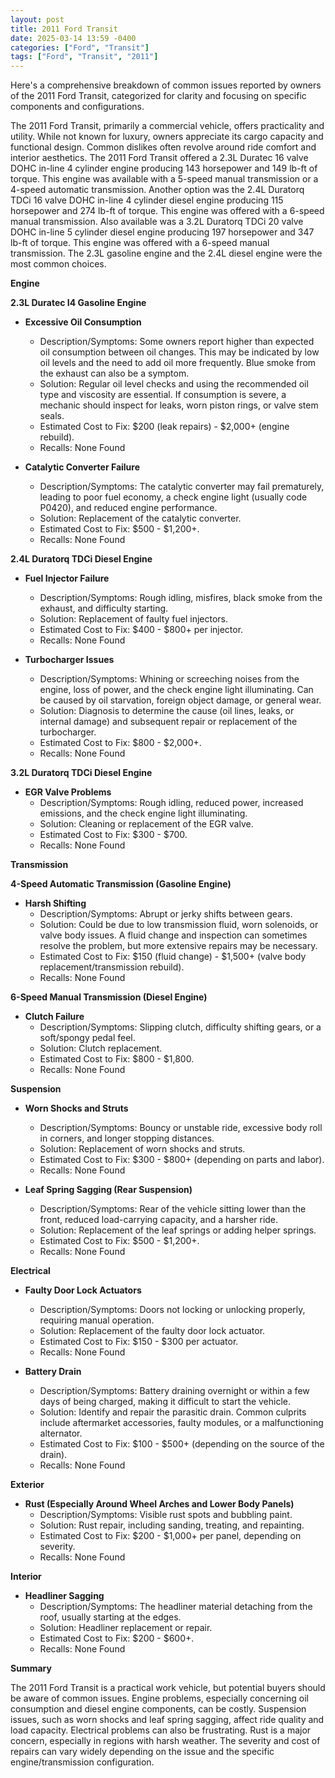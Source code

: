 ```yaml
---
layout: post
title: 2011 Ford Transit
date: 2025-03-14 13:59 -0400
categories: ["Ford", "Transit"]
tags: ["Ford", "Transit", "2011"]
---
```

Here's a comprehensive breakdown of common issues reported by owners of the 2011 Ford Transit, categorized for clarity and focusing on specific components and configurations.

The 2011 Ford Transit, primarily a commercial vehicle, offers practicality and utility. While not known for luxury, owners appreciate its cargo capacity and functional design. Common dislikes often revolve around ride comfort and interior aesthetics. The 2011 Ford Transit offered a 2.3L Duratec 16 valve DOHC in-line 4 cylinder engine producing 143 horsepower and 149 lb-ft of torque. This engine was available with a 5-speed manual transmission or a 4-speed automatic transmission. Another option was the 2.4L Duratorq TDCi 16 valve DOHC in-line 4 cylinder diesel engine producing 115 horsepower and 274 lb-ft of torque. This engine was offered with a 6-speed manual transmission. Also available was a 3.2L Duratorq TDCi 20 valve DOHC in-line 5 cylinder diesel engine producing 197 horsepower and 347 lb-ft of torque. This engine was offered with a 6-speed manual transmission. The 2.3L gasoline engine and the 2.4L diesel engine were the most common choices.

**Engine**

**2.3L Duratec I4 Gasoline Engine**

*   **Excessive Oil Consumption**
    *   Description/Symptoms: Some owners report higher than expected oil consumption between oil changes. This may be indicated by low oil levels and the need to add oil more frequently. Blue smoke from the exhaust can also be a symptom.
    *   Solution: Regular oil level checks and using the recommended oil type and viscosity are essential. If consumption is severe, a mechanic should inspect for leaks, worn piston rings, or valve stem seals.
    *   Estimated Cost to Fix: $200 (leak repairs) - $2,000+ (engine rebuild).
    * Recalls: None Found

*   **Catalytic Converter Failure**
    *   Description/Symptoms: The catalytic converter may fail prematurely, leading to poor fuel economy, a check engine light (usually code P0420), and reduced engine performance.
    *   Solution: Replacement of the catalytic converter.
    *   Estimated Cost to Fix: $500 - $1,200+.
    * Recalls: None Found

**2.4L Duratorq TDCi Diesel Engine**

*   **Fuel Injector Failure**
    *   Description/Symptoms: Rough idling, misfires, black smoke from the exhaust, and difficulty starting.
    *   Solution: Replacement of faulty fuel injectors.
    *   Estimated Cost to Fix: $400 - $800+ per injector.
    * Recalls: None Found

*   **Turbocharger Issues**
    *   Description/Symptoms: Whining or screeching noises from the engine, loss of power, and the check engine light illuminating. Can be caused by oil starvation, foreign object damage, or general wear.
    *   Solution: Diagnosis to determine the cause (oil lines, leaks, or internal damage) and subsequent repair or replacement of the turbocharger.
    *   Estimated Cost to Fix: $800 - $2,000+.
    * Recalls: None Found

**3.2L Duratorq TDCi Diesel Engine**

*   **EGR Valve Problems**
    *   Description/Symptoms: Rough idling, reduced power, increased emissions, and the check engine light illuminating.
    *   Solution: Cleaning or replacement of the EGR valve.
    *   Estimated Cost to Fix: $300 - $700.
    * Recalls: None Found

**Transmission**

**4-Speed Automatic Transmission (Gasoline Engine)**

*   **Harsh Shifting**
    *   Description/Symptoms: Abrupt or jerky shifts between gears.
    *   Solution: Could be due to low transmission fluid, worn solenoids, or valve body issues. A fluid change and inspection can sometimes resolve the problem, but more extensive repairs may be necessary.
    *   Estimated Cost to Fix: $150 (fluid change) - $1,500+ (valve body replacement/transmission rebuild).
    * Recalls: None Found

**6-Speed Manual Transmission (Diesel Engine)**

*   **Clutch Failure**
    *   Description/Symptoms: Slipping clutch, difficulty shifting gears, or a soft/spongy pedal feel.
    *   Solution: Clutch replacement.
    *   Estimated Cost to Fix: $800 - $1,800.
    * Recalls: None Found

**Suspension**

*   **Worn Shocks and Struts**
    *   Description/Symptoms: Bouncy or unstable ride, excessive body roll in corners, and longer stopping distances.
    *   Solution: Replacement of worn shocks and struts.
    *   Estimated Cost to Fix: $300 - $800+ (depending on parts and labor).
    * Recalls: None Found

*   **Leaf Spring Sagging (Rear Suspension)**
    *   Description/Symptoms: Rear of the vehicle sitting lower than the front, reduced load-carrying capacity, and a harsher ride.
    *   Solution: Replacement of the leaf springs or adding helper springs.
    *   Estimated Cost to Fix: $500 - $1,200+.
    * Recalls: None Found

**Electrical**

*   **Faulty Door Lock Actuators**
    *   Description/Symptoms: Doors not locking or unlocking properly, requiring manual operation.
    *   Solution: Replacement of the faulty door lock actuator.
    *   Estimated Cost to Fix: $150 - $300 per actuator.
    * Recalls: None Found

*   **Battery Drain**
    *   Description/Symptoms: Battery draining overnight or within a few days of being charged, making it difficult to start the vehicle.
    *   Solution: Identify and repair the parasitic drain. Common culprits include aftermarket accessories, faulty modules, or a malfunctioning alternator.
    *   Estimated Cost to Fix: $100 - $500+ (depending on the source of the drain).
    * Recalls: None Found

**Exterior**

*   **Rust (Especially Around Wheel Arches and Lower Body Panels)**
    *   Description/Symptoms: Visible rust spots and bubbling paint.
    *   Solution: Rust repair, including sanding, treating, and repainting.
    *   Estimated Cost to Fix: $200 - $1,000+ per panel, depending on severity.
    * Recalls: None Found

**Interior**

*   **Headliner Sagging**
    *   Description/Symptoms: The headliner material detaching from the roof, usually starting at the edges.
    *   Solution: Headliner replacement or repair.
    *   Estimated Cost to Fix: $200 - $600+.
    * Recalls: None Found

**Summary**

The 2011 Ford Transit is a practical work vehicle, but potential buyers should be aware of common issues. Engine problems, especially concerning oil consumption and diesel engine components, can be costly. Suspension issues, such as worn shocks and leaf spring sagging, affect ride quality and load capacity. Electrical problems can also be frustrating. Rust is a major concern, especially in regions with harsh weather. The severity and cost of repairs can vary widely depending on the issue and the specific engine/transmission configuration.

